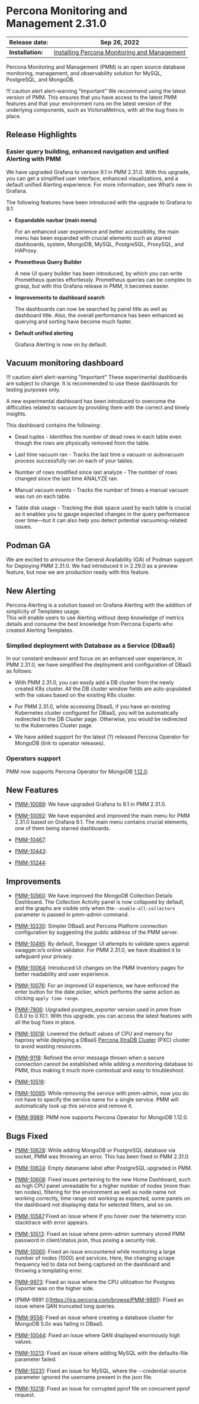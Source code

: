 # Percona Monitoring and Management 2.31.0

| **Release date:** | Sep 26, 2022                                                                                    |
| ----------------- | ----------------------------------------------------------------------------------------------- |
| **Installation:** | [Installing Percona Monitoring and Management](https://www.percona.com/software/pmm/quickstart) |

Percona Monitoring and Management (PMM) is an open source database monitoring, management, and observability solution for MySQL, PostgreSQL, and MongoDB.

!!! caution alert alert-warning "Important"
    We recommend using the latest version of PMM. This ensures that you have access to the latest PMM features and that your environment runs on the latest version of the underlying components, such as VictoriaMetrics, with all the bug fixes in place.

## Release Highlights


### Easier query building, enhanced navigation and unified Alerting with PMM

We have upgraded Grafana to version 9.1 in PMM 2.31.0. With this upgrade, you can get a simplified user interface, enhanced visualizations, and a default unified Alerting experience. For more information, see What’s new in Grafana.
 
The following features have been introduced with the upgrade to Grafana to 9.1:
 
- **Expandable navbar (main menu)**
 
    For an enhanced user experience and better accessibility, the main menu has been expanded with crucial elements such as starred dashboards, system, MongoDB, MySQL, PostgreSQL, ProxySQL, and HAProxy.
 
- **Prometheus Query Builder**

    A new UI query builder has been introduced, by which you can write Prometheus queries effortlessly. Prometheus queries can be complex to grasp, but with this Grafana release in PMM, it becomes easier. 

- **Improvements to dashboard search**
    
    The dashboards can now be searched by panel title as well as dashboard title. Also, the overall performance has been enhanced as querying and sorting have become much faster.

- **Default unified alerting**

    Grafana Alerting is now on by default.

## Vacuum monitoring dashboard

!!! caution alert alert-warning "Important"
    These experimental dashboards are subject to change. It is recommended to use these dashboards for testing purposes only.


A new experimental dashboard has been introduced to overcome the difficulties related to vacuum by providing them with the correct and timely insights.

This dashboard contains the following:

- Dead tuples - Identifies the number of dead rows in each table even though the rows are physically removed from the table.

- Last time vacuum ran - Tracks the last time a vacuum or autovacuum process successfully ran on each of your tables.

- Number of rows modified since last analyze - The number of rows changed since the last time ANALYZE ran.

- Manual vacuum events - Tracks the number of times a manual vacuum was run on each table. 

- Table disk usage - Tracking the disk space used by each table is crucial as it enables you to gauge expected changes in the query performance over time—but it can also help you detect potential vacuuming-related issues.


## Podman GA

We are excited to announce the General Availability (GA) of Podman support for Deploying PMM 2.31.0. We had introduced it in 2.29.0 as a preview feature, but now we are production ready with this feature.


## New Alerting

Percona Alerting is a solution based on Grafana Alerting with the addition of simplicity of Templates usage.  
This will enable users to use Alerting without deep knowledge of metrics details and consume the best knowledge from Percona Experts who created Alerting Templates. 



### Simplied deployment with Database as a Service (DBaaS)

In our constant endeavor and focus on an enhanced user experience, in PMM 2.31.0, we have simplified the deployment and configuration of DBaaS as follows:

- With PMM 2.31.0, you can easily add a DB cluster from the newly created K8s cluster. All the DB cluster window fields are auto-populated with the values based on the existing K8s cluster. 

- For PMM 2.31.0, while accessing DbaaS, if you have an existing Kubernetes cluster configured for DBaaS, you will be automatically redirected to the DB Cluster page. Otherwise, you would be redirected to the Kubernetes Cluster page.

- We have added support for the latest (?) released Percona Operator for MongoDB (link to operator releases).



### Operators support

PMM now supports Percona Operator for MongoDB [1.12.0](https://docs.percona.com/percona-operator-for-mongodb/RN/Kubernetes-Operator-for-PSMONGODB-RN1.12.0.html).





## New Features

- [PMM-10089](https://jira.percona.com/browse/PMM-10089): We have upgraded Grafana to 9.1 in PMM 2.31.0.

- [PMM-10092](https://jira.percona.com/browse/PMM-10092): We have expanded and improved the main menu for PMM 2.31.0 based on Grafana 9.1. The main menu contains crucial elements, one of them being starred dashboards. 

- [PMM-10467](https://jira.percona.com/browse/PMM-10467):  

- [PMM-10443](https://jira.percona.com/browse/PMM-10443): 

- [PMM-10244](https://jira.percona.com/browse/PMM-10244): 


 
## Improvements

- [PMM-10560](https://jira.percona.com/browse/PMM-10340): We have improved the MongoDB Collection Details Dashboard. The Collection Activity panel is now collapsed by default, and the graphs are visible only when the`--enable-all-collectors` parameter is passed in pmm-admin command.

  
- [PMM-10330](https://jira.percona.com/browse/PMM-10330): Simpler DBaaS and Percona Platform connection configuration by suggesting the public address of the PMM server.

- [PMM-10495](https://jira.percona.com/browse/PMM-10495): By default, Swagger UI attempts to validate specs against swagger.io’s online validator. For PMM 2.31.0, we have disabled it to safeguard your privacy.


- [PMM-10064](https://jira.percona.com/browse/PMM-10064): Introduced UI changes on the PMM Inventory pages for better readability and user experience.



- [PMM-10076](https://jira.percona.com/browse/PMM-10076): For an improved UI experience, we have enforced the enter button for the date picker, which performs the same action as clicking `apply time range`.

- [PMM-7806](https://jira.percona.com/browse/PMM-7806): Upgraded postgres_exporter version used in pmm from 0.8.0 to 0.10.1. With this upgrade, you can access the latest features with all the bug fixes in place. 

  
- [PMM-10018](https://jira.percona.com/browse/PMM-10018): Lowered the default values of CPU and memory for haproxy while deploying a DBaaS [Percona XtraDB Cluster](https://www.percona.com/software/mysql-database/percona-xtradb-cluster) (PXC) cluster to avoid wasting resources.


    
- [PMM-9118](https://jira.percona.com/browse/PMM-9118): Refined the error message thrown when a secure connection cannot be established while adding a monitoring database to PMM, thus making it much more contextual and easy to troubleshoot.


- [PMM-10516](https://jira.percona.com/browse/PMM-10516): 

- [PMM-10095](https://jira.percona.com/browse/PMM-10095): While removing the service with pmm-admin, now you do not have to specify the service name for a single service. PMM will automatically look up this service and remove it.

- [PMM-9989](https://jira.percona.com/browse/PMM-9989): PMM now supports Percona Operator for MongoDB 1.12.0.



## Bugs Fixed

- [PMM-10628](https://jira.percona.com/browse/PMM-10628): While adding MongoDB or PostgreSQL database via socket, PMM was throwing an error. This has been fixed in PMM 2.31.0.

- [PMM-10624](https://jira.percona.com/browse/PMM-10624): Empty dataname label after PostgreSQL upgraded in PMM.

- [PMM-10608](https://jira.percona.com/browse/PMM-10608): Fixed issues pertaining to the new Home Dashboard, such as high CPU panel unreadable for a higher number of nodes (more than ten nodes), filtering for the environment as well as node name not working correctly, time range not working as expected, some panels on the dashboard not displaying data for selected filters, and so on.

- [PMM-10587](https://jira.percona.com/browse/PMM-10587):Fixed an issue where if you hover over the telemetry icon stacktrace with error appears.

- [PMM-10513](https://jira.percona.com/browse/PMM-10513): Fixed an issue where pmm-admin summary stored PMM password in client/status.json, thus posing a security risk.

- [PMM-10065](https://jira.percona.com/browse/PMM-10065): Fixed an issue encountered while monitoring a large number of nodes (1000) and services. Here, the changing scrape frequency led to data not being captured on the dashboard and throwing a templating error.


- [PMM-9973](https://jira.percona.com/browse/PMM-9973): Fixed an issue where the CPU utilization for Postgres Exporter was on the higher side.

- [PMM-9891 ()]https://jira.percona.com/browse/PMM-9891): Fixed an issue where QAN truncated long queries.

- [PMM-9556](https://jira.percona.com/browse/PMM-9556): Fixed an issue where creating a database cluster for MongoDB 5.0x was failing in DBaaS.

- [PMM-10044](https://jira.percona.com/browse/PMM-10044): Fixed an issue where QAN displayed enormously high values.

- [PMM-10213](https://jira.percona.com/browse/PMM-10213): Fixed an issue where adding MySQL with the defaults-file parameter failed.

- [PMM-10231](https://jira.percona.com/browse/PMM-10231): Fixed an issue for MySQL, where the --credential-source parameter ignored the username present in the json file.

- [PMM-10218](https://jira.percona.com/browse/PMM-10218): Fixed an issue for corrupted pprof file on concurrent pprof request.


